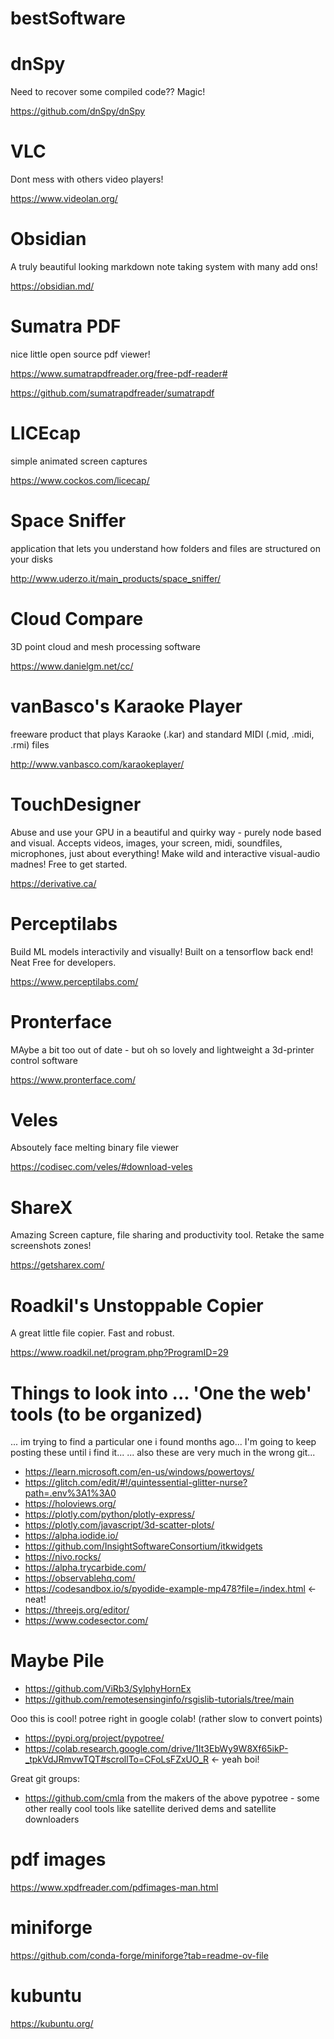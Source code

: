 # bestSoftware

# dnSpy
Need to recover some compiled code?? Magic!

https://github.com/dnSpy/dnSpy

# VLC
Dont mess with others video players!

https://www.videolan.org/

# Obsidian 
A truly beautiful looking markdown note taking system with many add ons!

https://obsidian.md/

# Sumatra PDF
nice little open source pdf viewer!

https://www.sumatrapdfreader.org/free-pdf-reader#

https://github.com/sumatrapdfreader/sumatrapdf


# LICEcap
simple animated screen captures

https://www.cockos.com/licecap/

# Space Sniffer
application that lets you understand how folders and files are structured on your disks

http://www.uderzo.it/main_products/space_sniffer/

# Cloud Compare
3D point cloud and mesh processing software

https://www.danielgm.net/cc/

# vanBasco's Karaoke Player
freeware product that plays Karaoke (.kar) and standard MIDI (.mid, .midi, .rmi) files

http://www.vanbasco.com/karaokeplayer/

# TouchDesigner
Abuse and use your GPU in a beautiful and quirky way - purely node based and visual. Accepts videos, images, your screen, midi, soundfiles, microphones, just about everything! Make wild and interactive visual-audio madnes! Free to get started. 

https://derivative.ca/

# Perceptilabs 
Build ML models interactivily and visually! Built on a tensorflow back end! Neat
Free for developers. 

https://www.perceptilabs.com/

# Pronterface
MAybe a bit too out of date - but oh so lovely and lightweight a 3d-printer control software

https://www.pronterface.com/

# Veles
Absoutely face melting binary file viewer

https://codisec.com/veles/#download-veles

# ShareX
Amazing Screen capture, file sharing and productivity tool. Retake the same screenshots zones!

https://getsharex.com/

# Roadkil's Unstoppable Copier
A great little file copier. Fast and robust. 

https://www.roadkil.net/program.php?ProgramID=29

# Things to look into ... 'One the web' tools (to be organized)
... im trying to find a particular one i found months ago... I'm going to keep posting these until i find it...
... also these are very much in the wrong git... 
- https://learn.microsoft.com/en-us/windows/powertoys/
- https://glitch.com/edit/#!/quintessential-glitter-nurse?path=.env%3A1%3A0
- https://holoviews.org/
- https://plotly.com/python/plotly-express/
- https://plotly.com/javascript/3d-scatter-plots/
- https://alpha.iodide.io/
- https://github.com/InsightSoftwareConsortium/itkwidgets
- https://nivo.rocks/
- https://alpha.trycarbide.com/
- https://observablehq.com/
- https://codesandbox.io/s/pyodide-example-mp478?file=/index.html <- neat!
- https://threejs.org/editor/
- https://www.codesector.com/

# Maybe Pile
 - https://github.com/ViRb3/SylphyHornEx
- https://github.com/remotesensinginfo/rsgislib-tutorials/tree/main

Ooo this is cool! potree right in google colab! (rather slow to convert points)
- https://pypi.org/project/pypotree/
- https://colab.research.google.com/drive/1It3EbWy9W8Xf65ikP-_tpkVdJRmvwTQT#scrollTo=CFoLsFZxUO_R <- yeah boi!

Great git groups:
- https://github.com/cmla from the makers of the above pypotree - some other really cool tools like satellite derived dems and satellite downloaders 

# pdf images
https://www.xpdfreader.com/pdfimages-man.html

# miniforge
https://github.com/conda-forge/miniforge?tab=readme-ov-file

# kubuntu
https://kubuntu.org/
